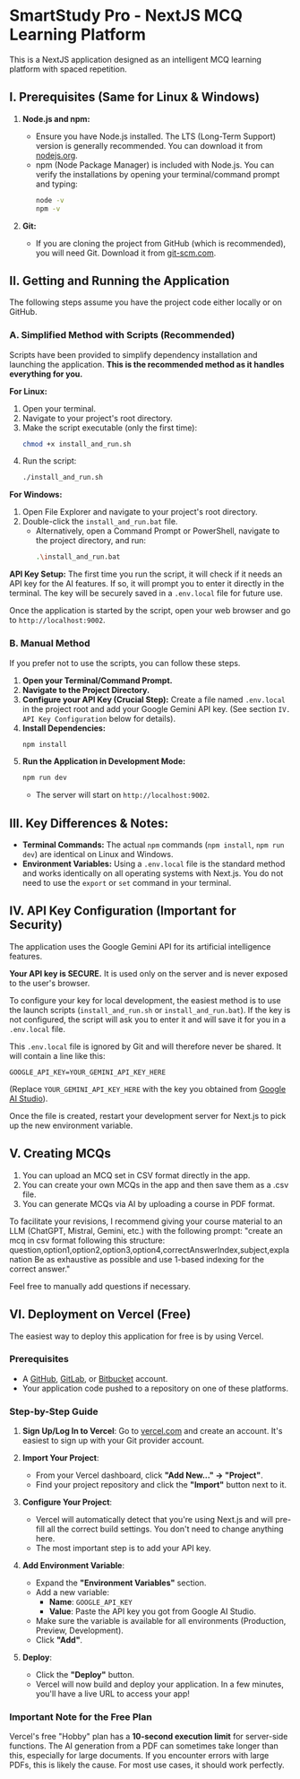 
# SmartStudy Pro - NextJS MCQ Learning Platform

This is a NextJS application designed as an intelligent MCQ learning platform with spaced repetition.

## I. Prerequisites (Same for Linux & Windows)

1.  **Node.js and npm:**
    *   Ensure you have Node.js installed. The LTS (Long-Term Support) version is generally recommended. You can download it from [nodejs.org](https://nodejs.org/).
    *   npm (Node Package Manager) is included with Node.js. You can verify the installations by opening your terminal/command prompt and typing:
        ```bash
        node -v
        npm -v
        ```

2.  **Git:**
    *   If you are cloning the project from GitHub (which is recommended), you will need Git. Download it from [git-scm.com](https://git-scm.com/).

## II. Getting and Running the Application

The following steps assume you have the project code either locally or on GitHub.

### A. Simplified Method with Scripts (Recommended)

Scripts have been provided to simplify dependency installation and launching the application. **This is the recommended method as it handles everything for you.**

**For Linux:**

1.  Open your terminal.
2.  Navigate to your project's root directory.
3.  Make the script executable (only the first time):
    ```bash
    chmod +x install_and_run.sh
    ```
4.  Run the script:
    ```bash
    ./install_and_run.sh
    ```

**For Windows:**

1.  Open File Explorer and navigate to your project's root directory.
2.  Double-click the `install_and_run.bat` file.
    *   Alternatively, open a Command Prompt or PowerShell, navigate to the project directory, and run:
        ```bash
        .\install_and_run.bat
        ```

**API Key Setup:**
The first time you run the script, it will check if it needs an API key for the AI features. If so, it will prompt you to enter it directly in the terminal. The key will be securely saved in a `.env.local` file for future use.

Once the application is started by the script, open your web browser and go to `http://localhost:9002`.

### B. Manual Method

If you prefer not to use the scripts, you can follow these steps.

1.  **Open your Terminal/Command Prompt.**
2.  **Navigate to the Project Directory.**
3.  **Configure your API Key (Crucial Step):** Create a file named `.env.local` in the project root and add your Google Gemini API key. (See section `IV. API Key Configuration` below for details).
4.  **Install Dependencies:**
    ```bash
    npm install
    ```
5.  **Run the Application in Development Mode:**
    ```bash
    npm run dev
    ```
    *   The server will start on `http://localhost:9002`.

## III. Key Differences & Notes:

*   **Terminal Commands:** The actual `npm` commands (`npm install`, `npm run dev`) are identical on Linux and Windows.
*   **Environment Variables:** Using a `.env.local` file is the standard method and works identically on all operating systems with Next.js. You do not need to use the `export` or `set` command in your terminal.

## IV. API Key Configuration (Important for Security)

The application uses the Google Gemini API for its artificial intelligence features.

**Your API key is SECURE.** It is used only on the server and is never exposed to the user's browser.

To configure your key for local development, the easiest method is to use the launch scripts (`install_and_run.sh` or `install_and_run.bat`). If the key is not configured, the script will ask you to enter it and will save it for you in a `.env.local` file.

This `.env.local` file is ignored by Git and will therefore never be shared. It will contain a line like this:
```
GOOGLE_API_KEY=YOUR_GEMINI_API_KEY_HERE
```
(Replace `YOUR_GEMINI_API_KEY_HERE` with the key you obtained from [Google AI Studio](https://aistudio.google.com/app/apikey)).

Once the file is created, restart your development server for Next.js to pick up the new environment variable.

## V. Creating MCQs

1.  You can upload an MCQ set in CSV format directly in the app.
2.  You can create your own MCQs in the app and then save them as a .csv file.
3.  You can generate MCQs via AI by uploading a course in PDF format.

To facilitate your revisions, I recommend giving your course material to an LLM (ChatGPT, Mistral, Gemini, etc.) with the following prompt:
"create an mcq in csv format following this structure:
question,option1,option2,option3,option4,correctAnswerIndex,subject,explanation
Be as exhaustive as possible and use 1-based indexing for the correct answer."

Feel free to manually add questions if necessary.

## VI. Deployment on Vercel (Free)

The easiest way to deploy this application for free is by using Vercel.

### Prerequisites
*   A [GitHub](https://github.com/), [GitLab](https://gitlab.com/), or [Bitbucket](https://bitbucket.org/) account.
*   Your application code pushed to a repository on one of these platforms.

### Step-by-Step Guide

1.  **Sign Up/Log In to Vercel**: Go to [vercel.com](https://vercel.com/) and create an account. It's easiest to sign up with your Git provider account.

2.  **Import Your Project**:
    *   From your Vercel dashboard, click **"Add New..." -> "Project"**.
    *   Find your project repository and click the **"Import"** button next to it.

3.  **Configure Your Project**:
    *   Vercel will automatically detect that you're using Next.js and will pre-fill all the correct build settings. You don't need to change anything here.
    *   The most important step is to add your API key.

4.  **Add Environment Variable**:
    *   Expand the **"Environment Variables"** section.
    *   Add a new variable:
        *   **Name**: `GOOGLE_API_KEY`
        *   **Value**: Paste the API key you got from Google AI Studio.
    *   Make sure the variable is available for all environments (Production, Preview, Development).
    *   Click **"Add"**.

5.  **Deploy**:
    *   Click the **"Deploy"** button.
    *   Vercel will now build and deploy your application. In a few minutes, you'll have a live URL to access your app!

### Important Note for the Free Plan
Vercel's free "Hobby" plan has a **10-second execution limit** for server-side functions. The AI generation from a PDF can sometimes take longer than this, especially for large documents. If you encounter errors with large PDFs, this is likely the cause. For most use cases, it should work perfectly.

